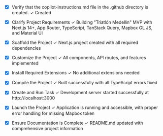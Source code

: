 - [x] Verify that the copilot-instructions.md file in the .github directory is created. ✓ Created

- [x] Clarify Project Requirements ✓ Building "Triatlón Medellín" MVP with Next.js 14+, App Router, TypeScript, TanStack Query, Mapbox GL JS, and Material UI

- [x] Scaffold the Project ✓ Next.js project created with all required dependencies

- [x] Customize the Project ✓ All components, API routes, and features implemented

- [x] Install Required Extensions ✓ No additional extensions needed

- [x] Compile the Project ✓ Built successfully with all TypeScript errors fixed

- [x] Create and Run Task ✓ Development server started successfully at http://localhost:3000

- [x] Launch the Project ✓ Application is running and accessible, with proper error handling for missing Mapbox token

- [x] Ensure Documentation is Complete ✓ README.md updated with comprehensive project information